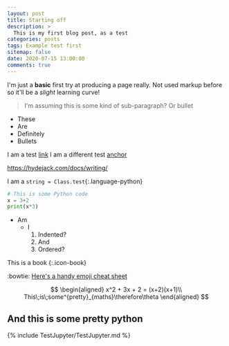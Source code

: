 ```yaml
---
layout: post
title: Starting off
description: >
  This is my first blog post, as a test
categories: posts
tags: Example test first
sitemap: false
date: 2020-07-15 13:00:00
comments: true
---
```


I'm just a **basic** first try at producing a page really. Not used markup before so it'll be a *slight* learning curve!

> I'm assuming this is some kind of sub-paragraph? Or bullet

* These
* Are
* Definitely
* Bullets

I am a test [link](http://www.google.com)
I am a different test [anchor]

<https://hydejack.com/docs/writing/>

I am a `string = Class.test`{:.language-python}

~~~ python
# This is some Python code
x = 3+2
print(x*3)
~~~

* Am
  + I
    1. Indented?
    2. And
    3. Ordered?

[anchor]: http://www.youtube.com

This is a book
{:.icon-book}

:bowtie:
[Here's a handy emoji cheat sheet][jemojis]

[jemojis]: https://www.webfx.com/tools/emoji-cheat-sheet/ "Emojis"

$$
\begin{aligned}
    x^2 + 3x + 2 = (x+2)(x+1)\\
    This\;is\;some^{pretty}_{maths}\therefore\theta
\end{aligned}
$$


## And this is some pretty python
{% include TestJupyter/TestJupyter.md %}

